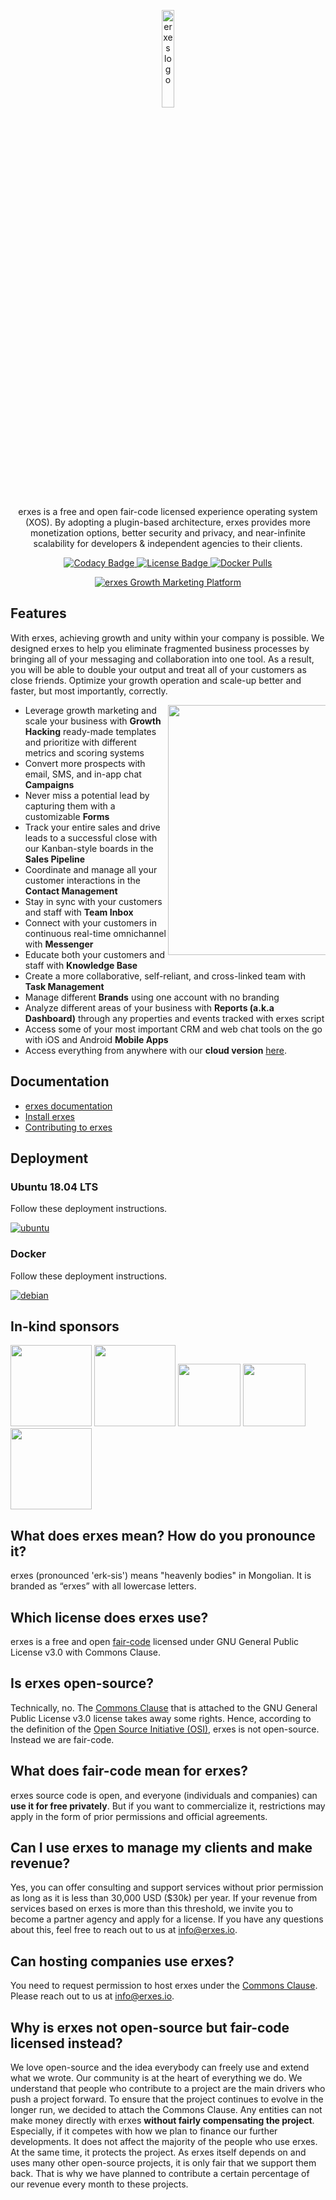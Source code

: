 <p align="center">
 <img src="docs/static/img/logo_dark.svg" alt="erxes logo" width="20%" />
</p>

<p align="center">erxes is a free and open fair-code licensed experience operating system (XOS). By adopting a plugin-based architecture, erxes provides more monetization options, better security and privacy, and near-infinite scalability for developers & independent agencies to their clients.</p>

<p align="center">
  <a href="https://app.codacy.com/gh/erxes/erxes?utm_source=github.com&utm_medium=referral&utm_content=erxes">
    <img alt="Codacy Badge" src="https://api.codacy.com/project/badge/Grade/afdc2d36ea294a01a036a4eeae4346b8">
  </a>

   <a href="https://github.com/erxes/erxes/blob/master/LICENSE.md">
      <img alt="License Badge" src="https://img.shields.io/badge/license-GNU%20GPL%20v3.0-brightgreen">
  </a>
  <a href="#">
      <img alt="Docker Pulls" src="https://img.shields.io/docker/pulls/erxes/erxes">
  </a>
</p>

<p align="center">
 <a href="https://erxes.org" target="_blank"><img src="https://erxes-os.s3-us-west-2.amazonaws.com/github/git-erxes.gif" alt="erxes Growth Marketing Platform "></a>
</p>

## Features

With erxes, achieving growth and unity within your company is possible. We designed erxes to help you eliminate fragmented business processes by bringing all of your messaging and collaboration into one tool. As a result, you will be able to double your output and treat all of your customers as close friends. Optimize your growth operation and scale-up better and faster, but most importantly, correctly.

<img src="https://s3.amazonaws.com/erxes/github/features-transparent.png" width="400" align="right" style="max-width: 50%">

- Leverage growth marketing and scale your business with **Growth Hacking** ready-made templates and prioritize with different metrics and scoring systems
- Convert more prospects with email, SMS, and in-app chat **Campaigns**
- Never miss a potential lead by capturing them with a customizable **Forms**
- Track your entire sales and drive leads to a successful close with our Kanban-style boards in the **Sales Pipeline**
- Coordinate and manage all your customer interactions in the **Contact Management**
- Stay in sync with your customers and staff with **Team Inbox**
- Connect with your customers in continuous real-time omnichannel with **Messenger**
- Educate both your customers and staff with **Knowledge Base**
- Create a more collaborative, self-reliant, and cross-linked team with **Task Management**
- Manage different **Brands** using one account with no branding
- Analyze different areas of your business with **Reports (a.k.a Dashboard)** through any properties and events tracked with erxes script
- Access some of your most important CRM and web chat tools on the go with iOS and Android **Mobile Apps**
- Access everything from anywhere with our **cloud version** <a href="https://erxes.io/" target="_blank">here</a>.

## Documentation

- <a href="https://www.erxes.org/">erxes documentation</a> <br>
- <a href="https://www.erxes.org/overview/getting-started">Install erxes</a> <br>
- <a href="https://www.erxes.org/developer/contributing">Contributing to erxes</a> <br>

## Deployment

### Ubuntu 18.04 LTS

Follow these deployment instructions.

[![ubuntu](https://erxes-os.s3-us-west-2.amazonaws.com/github/ubuntu-logo.png)](https://www.erxes.org/installation/ubuntu)

### Docker

Follow these deployment instructions.

[![debian](https://erxes-os.s3-us-west-2.amazonaws.com/github/docker-logo.png)](https://www.erxes.org/installation/docker)

## In-kind sponsors

<a href="https://www.cloudflare.com/" target="_blank"><img src="https://s3.amazonaws.com/erxes/github/cloudflare.png" width="130px;" /></a>
<a href="https://cloud.google.com/developers/startups/" target="_blank"><img src="https://s3.amazonaws.com/erxes/github/cloud-logo.svg" width="130px;" /></a>
<a href="https://www.digitalocean.com/" target="_blank"><img src="https://s3.amazonaws.com/erxes/github/digitalocean.png" width="100px;" /></a>
<a href="https://www.transifex.com/" target="_blank"><img src="https://s3.amazonaws.com/erxes/github/transifex.png" width="100px;" /></a>
<a href="https://www.browserstack.com/" target="_blank"><img src="https://s3.amazonaws.com/erxes/github/browserstack.png" width="130px;" /></a>

## What does erxes mean? How do you pronounce it?

erxes (pronounced 'erk-sis') means "heavenly bodies" in Mongolian. It is branded as “erxes” with all lowercase letters. 

## Which license does erxes use?

erxes is a free and open <a href="https://faircode.io/">fair-code</a> licensed under GNU General Public License v3.0 with Commons Clause.

## Is erxes open-source?

Technically, no. The <a href="https://commonsclause.com/">Commons Clause</a> that is attached to the GNU General Public License v3.0 license takes away some rights. Hence, according to the definition of the <a href="https://bit.ly/2WJ5uTh">Open Source Initiative (OSI)</a>, erxes is not open-source. Instead we are fair-code. 

## What does fair-code mean for erxes?
erxes source code is open, and everyone (individuals and companies) can **use it for free privately**. But if you want to commercialize it, restrictions may apply in the form of prior permissions and official agreements.

## Can I use erxes to manage my clients and make revenue?
Yes, you can offer consulting and support services without prior permission as long as it is less than 30,000 USD ($30k) per year. If your revenue from services based on erxes is more than this threshold, we invite you to become a partner agency and apply for a license. If you have any questions about this, feel free to reach out to us at info@erxes.io.

## Can hosting companies use erxes?

You need to request permission to host erxes under the <a href="https://commonsclause.com/">Commons Clause</a>. Please reach out to us at info@erxes.io.

## Why is erxes not open-source but fair-code licensed instead?

We love open-source and the idea everybody can freely use and extend what we wrote. Our community is at the heart of everything we do. We understand that people who contribute to a project are the main drivers who push a project forward. To ensure that the project continues to evolve in the longer run, we decided to attach the Commons Clause. Any entities can not make money directly with erxes **without fairly compensating the project**.  Especially, if it competes with how we plan to finance our further developments. It does not affect the majority of the people who use erxes. At the same time, it protects the project. As erxes itself depends on and uses many other open-source projects, it is only fair that we support them back. That is why we have planned to contribute a certain percentage of our revenue every month to these projects.
